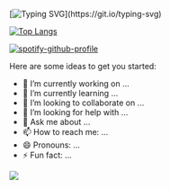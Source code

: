 
[![Typing SVG](https://readme-typing-svg.demolab.com?font=Fira+Code&size=25&duration=1000&pause=500&color=9122F7&width=435&lines=Hello+World%2C;My+name+is+Nathaphong+Wongsri;Name+what+!%3F;Nathaphong+Wongsri;Natha+What!!%3F;Ok+Then+call+me...;Nior.)](https://git.io/typing-svg)

<!--https://readme-typing-svg.demolab.com/demo/ -->

<!-- ทดลองใส่งู้ -->


<!-- ทดลองใส่งู้ -->

[![Top Langs](https://github-readme-stats.vercel.app/api/top-langs/?username=Byenior)](https://github.com/anuraghazra/github-readme-stats)




[![spotify-github-profile](https://spotify-github-profile.vercel.app/api/view?uid=313dbdf6dyojmpr7zvisqmao6fiq&cover_image=true&theme=novatorem&bar_color=8100c7&bar_color_cover=false)](https://spotify-github-profile.vercel.app/api/view?uid=313dbdf6dyojmpr7zvisqmao6fiq&redirect=true)




Here are some ideas to get you started:

- 🔭 I’m currently working on ...
- 🌱 I’m currently learning ...
- 👯 I’m looking to collaborate on ...
- 🤔 I’m looking for help with ...
- 💬 Ask me about ...
- 📫 How to reach me: ...
- 😄 Pronouns: ...
- ⚡ Fun fact: ...

![](https://komarev.com/ghpvc/?username=Byenior&color=blueviolet)
